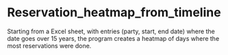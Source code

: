 # Reservation_heatmap_from_timeline
Starting from a Excel sheet, with entries (party, start, end date) where the date goes over 15 years, the program creates a heatmap of days where the most reservations were done.  
